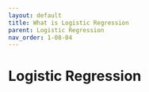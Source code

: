 ```yaml
---
layout: default
title: What is Logistic Regression
parent: Logistic Regression
nav_order: 1-08-04
---
```


# Logistic Regression
